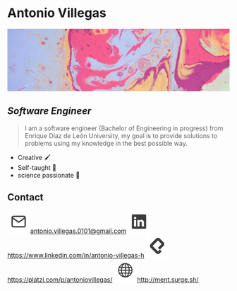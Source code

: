 # Antonio Villegas

![N|Solid](https://raw.githubusercontent.com/antoniovillegash/antoniovillegash/main/img/pexels-dids-4155783.jpg)
## _Software Engineer_
> I am a software engineer (Bachelor of Engineering in progress) from Enrique Díaz de León University, my goal is to provide solutions to problems using my knowledge in the best possible way.

-  Creative 🖌
- Self-taught 📝
- science passionate 🚀

## Contact

![mail](https://raw.githubusercontent.com/antoniovillegash/antoniovillegash/86df75a2f90d8f84a92820517e514b8b2ed6c508/img/mail.svg)antonio.villegas.0101@gmail.com
[![linkedin](https://raw.githubusercontent.com/antoniovillegash/antoniovillegash/86df75a2f90d8f84a92820517e514b8b2ed6c508/img/linkedin.svg)](https://www.linkedin.com/in/antonio-villegas-h)https://www.linkedin.com/in/antonio-villegas-h
[![platzi](https://raw.githubusercontent.com/antoniovillegash/antoniovillegash/86df75a2f90d8f84a92820517e514b8b2ed6c508/img/platzi.svg)](https://platzi.com/p/antoniovillegas/)https://platzi.com/p/antoniovillegas/
[![ment](https://raw.githubusercontent.com/antoniovillegash/antoniovillegash/86df75a2f90d8f84a92820517e514b8b2ed6c508/img/web.svg)](http://ment.surge.sh/)http://ment.surge.sh/
